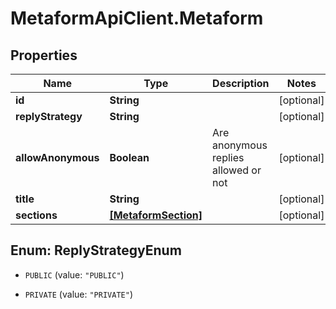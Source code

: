 # MetaformApiClient.Metaform

## Properties
Name | Type | Description | Notes
------------ | ------------- | ------------- | -------------
**id** | **String** |  | [optional] 
**replyStrategy** | **String** |  | [optional] 
**allowAnonymous** | **Boolean** | Are anonymous replies allowed or not | [optional] 
**title** | **String** |  | [optional] 
**sections** | [**[MetaformSection]**](MetaformSection.md) |  | [optional] 


<a name="ReplyStrategyEnum"></a>
## Enum: ReplyStrategyEnum


* `PUBLIC` (value: `"PUBLIC"`)

* `PRIVATE` (value: `"PRIVATE"`)




